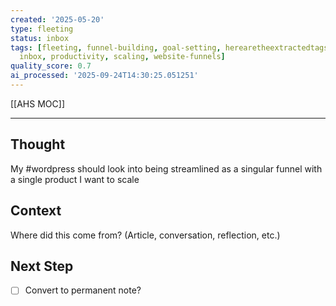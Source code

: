 ```yaml
---
created: '2025-05-20'
type: fleeting
status: inbox
tags: [fleeting, funnel-building, goal-setting, herearetheextractedtagspersonal-knowledge-management,
  inbox, productivity, scaling, website-funnels]
quality_score: 0.7
ai_processed: '2025-09-24T14:30:25.051251'
---
```




[[AHS MOC]]

---

## Thought  
My #wordpress  should look into being streamlined as a singular funnel with a single product I want to scale

## Context  
Where did this come from? (Article, conversation, reflection, etc.)

## Next Step  
- [ ] Convert to permanent note?
